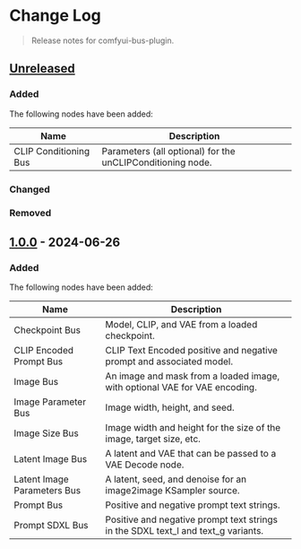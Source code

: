 # Change Log
> Release notes for comfyui-bus-plugin.

## [Unreleased]

### Added

The following nodes have been added:

| Name                        | Description                                                                       |
|-----------------------------|-----------------------------------------------------------------------------------|
| CLIP Conditioning Bus       | Parameters (all optional) for the unCLIPConditioning node.                        |

### Changed

### Removed

## [1.0.0] - 2024-06-26

### Added

The following nodes have been added:

| Name                        | Description                                                                       |
|-----------------------------|-----------------------------------------------------------------------------------|
| Checkpoint Bus              | Model, CLIP, and VAE from a loaded checkpoint.                                    |
| CLIP Encoded Prompt Bus     | CLIP Text Encoded positive and negative prompt and associated model.              |
| Image Bus                   | An image and mask from a loaded image, with optional VAE for VAE encoding.        |
| Image Parameter Bus         | Image width, height, and seed.                                                    |
| Image Size Bus              | Image width and height for the size of the image, target size, etc.               |
| Latent Image Bus            | A latent and VAE that can be passed to a VAE Decode node.                         |
| Latent Image Parameters Bus | A latent, seed, and denoise for an image2image KSampler source.                   |
| Prompt Bus                  | Positive and negative prompt text strings.                                        |
| Prompt SDXL Bus             | Positive and negative prompt text strings in the SDXL text_l and text_g variants. |

[Unreleased]: https://github.com/rhdunn/comfyui-bus-plugin/compare/1.0.0...HEAD
[1.0.0]: https://github.com/rhdunn/comfyui-bus-plugin/releases/tag/1.0.0
